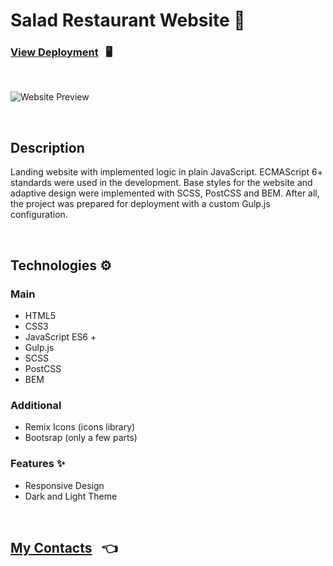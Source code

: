 # Salad Restaurant Website 🥗

### [View Deployment](https://alexandrspevakov.github.io/restaurant-website/) &nbsp; 🖥️

<br/>

![Website Preview](/public/img/readme.png)

<br/>

## Description
Landing website with implemented logic in plain JavaScript. ECMAScript 6+ standards were used in the development. Base styles for the website and adaptive design were implemented with SCSS, PostCSS and BEM. After all, the project was prepared for deployment with a custom Gulp.js configuration.

<br/>

## Technologies ⚙️

### Main

- HTML5
- CSS3
- JavaScript ES6 +
- Gulp.js
- SCSS
- PostCSS
- BEM

### Additional

- Remix Icons (icons library)
- Bootsrap (only a few parts)

### Features ✨

- Responsive Design
- Dark and Light Theme

<br/>

## [My Contacts](https://github.com/AlexandrSpevakov#contact-me) &nbsp; 👈
